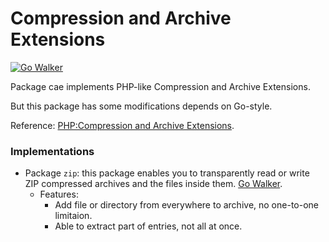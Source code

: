 Compression and Archive Extensions
==================================

[![Go Walker](http://gowalker.org/api/v1/badge)](http://gowalker.org/github.com/Unknwon/cae)

Package cae implements PHP-like Compression and Archive Extensions.

But this package has some modifications depends on Go-style.

Reference: [PHP:Compression and Archive Extensions](http://www.php.net/manual/en/refs.compression.php).

### Implementations

- Package `zip`: this package enables you to transparently read or write ZIP compressed archives and the files inside them. [Go Walker](http://gowalker.org/github.com/Unknwon/cae/zip).
	- Features:
		- Add file or directory from everywhere to archive, no one-to-one limitaion.
		- Able to extract part of entries, not all at once. 